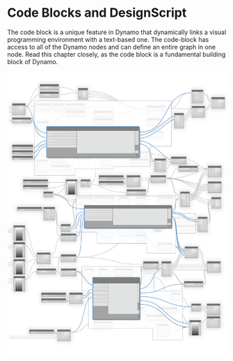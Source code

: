 # Code Blocks and DesignScript

The code block is a unique feature in Dynamo that dynamically links a visual programming environment with a text-based one. The code-block has access to all of the Dynamo nodes and can define an entire graph in one node. Read this chapter closely, as the code block is a fundamental building block of Dynamo.

![](<../images/8-1/Code Blocks-01.jpg>)

